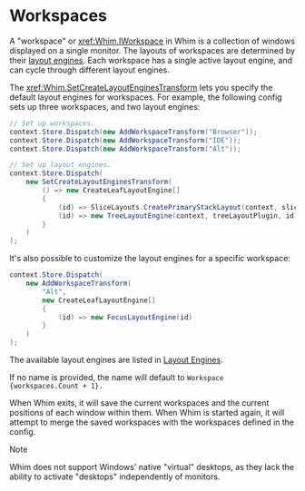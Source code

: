 # Workspaces

A "workspace" or <xref:Whim.IWorkspace> in Whim is a collection of windows displayed on a single monitor. The layouts of workspaces are determined by their [layout engines](layout-engines.md). Each workspace has a single active layout engine, and can cycle through different layout engines.

The <xref:Whim.SetCreateLayoutEnginesTransform> lets you specify the default layout engines for workspaces. For example, the following config sets up three workspaces, and two layout engines:

```csharp
// Set up workspaces.
context.Store.Dispatch(new AddWorkspaceTransform("Browser"));
context.Store.Dispatch(new AddWorkspaceTransform("IDE"));
context.Store.Dispatch(new AddWorkspaceTransform("Alt"));

// Set up layout engines.
context.Store.Dispatch(
    new SetCreateLayoutEnginesTransform(
        () => new CreateLeafLayoutEngine[]
        {
            (id) => SliceLayouts.CreatePrimaryStackLayout(context, sliceLayoutPlugin, id),
            (id) => new TreeLayoutEngine(context, treeLayoutPlugin, id)
        }
    )
);
```

It's also possible to customize the layout engines for a specific workspace:

```csharp
context.Store.Dispatch(
    new AddWorkspaceTransform(
        "Alt",
        new CreateLeafLayoutEngine[]
        {
            (id) => new FocusLayoutEngine(id)
        }
    )
);
```

The available layout engines are listed in [Layout Engines](./layout-engines.md).

If no name is provided, the name will default to `Workspace {workspaces.Count + 1}.`

When Whim exits, it will save the current workspaces and the current positions of each window within them. When Whim is started again, it will attempt to merge the saved workspaces with the workspaces defined in the config.

> [!NOTE]
> Whim does not support Windows' native "virtual" desktops, as they lack the ability to activate "desktops" independently of monitors.
